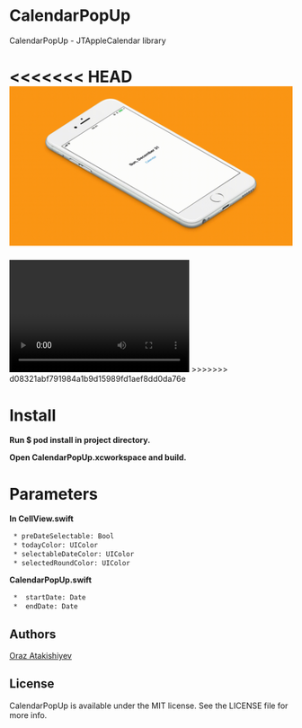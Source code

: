 # CalendarPopUp
CalendarPopUp - JTAppleCalendar library


<<<<<<< HEAD
<img src="v.gif" /> 
=======
<video width="320" height="200" controls preload> 
    <source src="1.mp4"></source> 
</video>
>>>>>>> d08321abf791984a1b9d15989fd1aef8dd0da76e

# Install
  **Run $ pod install in project directory.**
  
  **Open CalendarPopUp.xcworkspace and build.**

# Parameters 

  **In CellView.swift**
  
     * preDateSelectable: Bool
     * todayColor: UIColor
     * selectableDateColor: UIColor
     * selectedRoundColor: UIColor
  
  **CalendarPopUp.swift**
  
     *  startDate: Date
     *  endDate: Date

## Authors

[Oraz Atakishiyev](https://github.com/orazz)

## License

CalendarPopUp is available under the MIT license. See the LICENSE file for more info.

